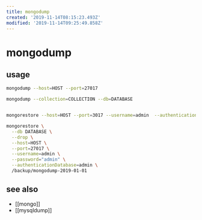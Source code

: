 ```yaml
---
title: mongodump
created: '2019-11-14T08:15:23.493Z'
modified: '2019-11-14T09:25:49.858Z'
---
```


# mongodump

## usage
```sh
mongodump --host=HOST --port=27017

mongodump --collection=COLLECTION --db=DATABASE


mongorestore --host=HOST --port=3017 --username=admin  --authenticationDatabase=admin /backup/mongodump-2019-01-01

mongorestore \
  --db DATABASE \
  --drop \
  --host=HOST \
  --port=27017 \
  --username=admin \
  --password="admin" \
  --authenticationDatabase=admin \
  /backup/mongodump-2019-01-01
```

## see also
- [[mongo]]
- [[mysqldump]]
